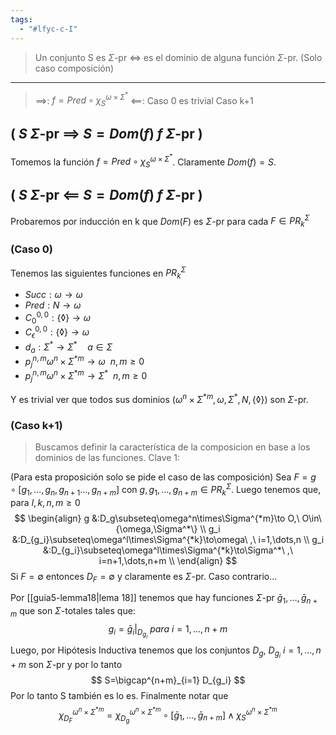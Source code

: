 ```yaml
---
tags:
  - "#lfyc-c-I"
---
```

> Un conjunto S es $\Sigma$-pr $\iff$ es el dominio de alguna función $\Sigma$-pr. (Solo caso composición)

---
> $\implies$: $f=Pred\circ\chi^{\omega\times\Sigma^*}_S$
> $\impliedby$: 
> 	Caso 0 es trivial
> 	Caso k+1 
## ( $S\ \Sigma$-pr $\implies\ S=Dom(f)\ f\ \Sigma$-pr )
Tomemos la función $f=Pred\circ\chi^{\omega\times\Sigma^*}_S$.
Claramente $Dom(f)=S$.
## ( $S\ \Sigma$-pr $\impliedby\ S=Dom(f)\ f\ \Sigma$-pr )
Probaremos por inducción en k que $Dom(F)$ es $\Sigma$-pr para cada $F\in PR^{\Sigma}_k$
### (Caso 0)
Tenemos las siguientes funciones en $PR^{\Sigma}_k$
- $Succ:\omega\to\omega$
- $Pred:N\to\omega$
- $C_0^{0,0}:\{\lozenge\}\to\omega$
- $C_\epsilon^{0,0}:\{\lozenge\}\to\omega$
- $d_a:\Sigma^*\to\Sigma^*\quad a\in\Sigma$
- $p_j^{n,m}\omega^n\times\Sigma^{*m}\to\omega\ \ n,m\ge 0$
- $p_j^{n,m}\omega^n\times\Sigma^{*m}\to\Sigma^*\ \ n,m\ge 0$

Y es trivial ver que todos sus dominios ($\omega^n\times\Sigma^{*m}, \omega, \Sigma^*, N, \{\lozenge\}$) son $\Sigma$-pr.

### (Caso k+1)
> Buscamos definir la característica de la composicion en base a los dominios de las funciones.
> Clave 1: 

(Para esta proposición solo se pide el caso de las composición)
Sea $F=g\circ[g_1,\dots,g_n,g_{n+1}\dots,g_{n+m}]$ con $g,g_1,\dots,g_{n+m}\in PR^{\Sigma}_k$.
Luego tenemos que, para $l,k,n,m\ge 0$
 $$
 \begin{align}
 g &:D_g\subseteq\omega^n\times\Sigma^{*m}\to O,\ O\in\{\omega,\Sigma^*\} \\
 g_i &:D_{g_i}\subseteq\omega^l\times\Sigma^{*k}\to\omega\ ,\ i=1,\dots,n \\
 g_i &:D_{g_i}\subseteq\omega^l\times\Sigma^{*k}\to\Sigma^*\ ,\ i=n+1,\dots,n+m \\
 \end{align}
 $$ 
Si $F=\emptyset$ entonces $D_F=\emptyset$ y claramente es $\Sigma$-pr.
Caso contrario...

Por [[guia5-lemma18|lema 18]] tenemos que hay funciones $\Sigma$-pr $\bar g_1,\dots,\bar g_{n+m}$ que son $\Sigma$-totales tales que:
$$g_i=\bar g_i|_{D_{g_i}}\ para\ i=1,\dots,n+m$$
Luego, por Hipótesis Inductiva tenemos que los conjuntos $D_g,\ D_{g_i}\ i=1,\dots, n+m$ son $\Sigma$-pr y por lo tanto
$$
S=\bigcap^{n+m}_{i=1} D_{g_i}
$$
Por lo tanto S también es lo es.
Finalmente notar que
$$
\chi_{D_F}^{\omega^n\times\Sigma^{*m}}=
\chi_{D_g}^{\omega^n\times\Sigma^{*m}}\circ
[\bar g_1,\dots,\bar g_{n+m}]\land
\chi_{S}^{\omega^n\times\Sigma^{*m}}
$$
